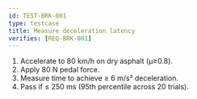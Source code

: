 ```yaml
---
id: TEST-BRK-001
type: testcase
title: Measure deceleration latency
verifies: [REQ-BRK-001]
---
```


1. Accelerate to 80 km/h on dry asphalt (µ≥0.8).
2. Apply 80 N pedal force.
3. Measure time to achieve ≥ 6 m/s² deceleration.
4. Pass if ≤ 250 ms (95th percentile across 20 trials).
